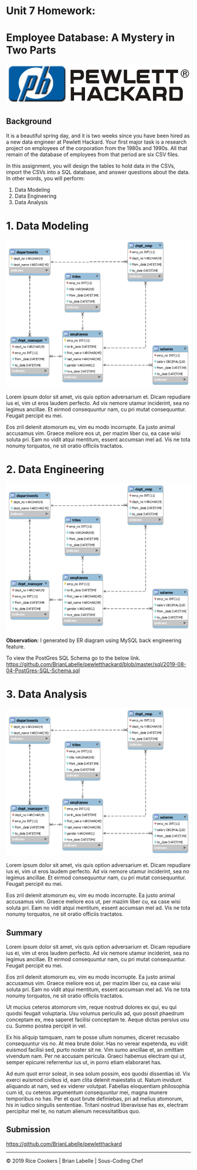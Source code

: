 # Unit 7 Homework: 
# Employee Database: A Mystery in Two Parts

![PewlettHackard](images/ph-logo-trimmed.jpg)


## Background

It is a beautiful spring day, and it is two weeks since you have been hired as a new data engineer at Pewlett Hackard. Your first major task is a research project on employees of the corporation from the 1980s and 1990s. All that remain of the database of employees from that period are six CSV files.

In this assignment, you will design the tables to hold data in the CSVs, import the CSVs into a SQL database, and answer questions about the data. In other words, you will perform:

1. Data Modeling
2. Data Engineering
3. Data Analysis

# 1. Data Modeling

![PH-Data-Modeling](resources/2019-PH-SQL-ER-Diagram-Using-MySQL.png)


Lorem ipsum dolor sit amet, vis quis option adversarium et. Dicam repudiare ius ei, vim ut eros laudem perfecto. Ad vix nemore utamur inciderint, sea no legimus ancillae. Et eirmod consequuntur nam, cu pri mutat consequuntur. Feugait percipit eu mei.

Eos zril delenit atomorum eu, vim eu modo incorrupte. Ea justo animal accusamus vim. Graece meliore eos ut, per mazim liber cu, ea case wisi soluta pri. Eam no vidit atqui mentitum, essent accumsan mel ad. Vis ne tota nonumy torquatos, ne sit oratio officiis tractatos.


# 2. Data Engineering

![PH-Data-Modeling](resources/2019-PH-SQL-ER-Diagram-Using-MySQL.png)

<b>Observation:</b> I generated by ER diagram using MySQL back engineering feature. 

To view the PostGres SQL Schema go to the below link.
https://github.com/BrianLabelle/pewletthackard/blob/master/sql/2019-08-04-PostGres-SQL-Schema.sql


# 3. Data Analysis

![PH-Data-Modeling](resources/2019-PH-SQL-ER-Diagram-Using-MySQL.png)


Lorem ipsum dolor sit amet, vis quis option adversarium et. Dicam repudiare ius ei, vim ut eros laudem perfecto. Ad vix nemore utamur inciderint, sea no legimus ancillae. Et eirmod consequuntur nam, cu pri mutat consequuntur. Feugait percipit eu mei.

Eos zril delenit atomorum eu, vim eu modo incorrupte. Ea justo animal accusamus vim. Graece meliore eos ut, per mazim liber cu, ea case wisi soluta pri. Eam no vidit atqui mentitum, essent accumsan mel ad. Vis ne tota nonumy torquatos, ne sit oratio officiis tractatos.








## Summary

Lorem ipsum dolor sit amet, vis quis option adversarium et. Dicam repudiare ius ei, vim ut eros laudem perfecto. Ad vix nemore utamur inciderint, sea no legimus ancillae. Et eirmod consequuntur nam, cu pri mutat consequuntur. Feugait percipit eu mei.

Eos zril delenit atomorum eu, vim eu modo incorrupte. Ea justo animal accusamus vim. Graece meliore eos ut, per mazim liber cu, ea case wisi soluta pri. Eam no vidit atqui mentitum, essent accumsan mel ad. Vis ne tota nonumy torquatos, ne sit oratio officiis tractatos.

Ut mucius ceteros atomorum vim, reque nostrud dolores ex qui, eu qui quodsi feugait voluptaria. Usu volumus periculis ad, quo possit phaedrum conceptam ex, mea saperet facilisi conceptam te. Aeque dictas persius usu cu. Summo postea percipit in vel.

Ex his aliquip tamquam, nam te posse ullum nonumes, diceret recusabo consequuntur vis no. At mea brute dolor. Has no verear expetenda, eu vidit euismod facilisi sed, purto noster sit ne. Vim sumo ancillae et, an omittam vivendum nam. Per ne accusam pericula. Graeci habemus electram qui ut, semper epicurei referrentur ius ut, in porro etiam elaboraret has.

Ad eum quot error soleat, in sea solum possim, eos quodsi dissentias id. Vix exerci euismod civibus id, eam clita delenit maiestatis ut. Natum invidunt aliquando at nam, sed ex viderer volutpat. Fabellas eloquentiam philosophia cum id, cu ceteros argumentum consequuntur mei, magna munere temporibus no has. Per et quot brute definiebas, pri ad melius atomorum, his in iudico singulis sententiae. Tritani nostrud liberavisse has ex, electram percipitur mel te, no natum alienum necessitatibus quo.




## Submission

https://github.com/BrianLabelle/pewletthackard

- - -

© 2019 Rice Cookers | Brian Labelle | Sous-Coding Chef
